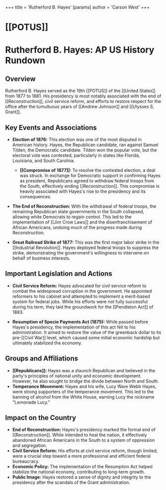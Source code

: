 +++
 title = 'Rutherford B. Hayes'
[params]
	author = 'Carson West'
+++
# [[POTUS]]
# Rutherford B. Hayes: AP US History Rundown

## Overview

Rutherford B. Hayes served as the 19th [[POTUS]] of the [[United States]] from 1877 to 1881. His presidency is most notably associated with the end of [[Reconstruction]], civil service reform, and efforts to restore respect for the office after the tumultuous years of [[Andrew Johnson]] and [[Ulysses S. Grant]].

## Key Events and Associations

*   **Election of 1876:** This election was one of the most disputed in American history. Hayes, the Republican candidate, ran against Samuel Tilden, the Democratic candidate. Tilden won the popular vote, but the electoral vote was contested, particularly in states like Florida, Louisiana, and South Carolina.
    *   **[[Compromise of 1877]]:** To resolve the contested election, a deal was struck. In exchange for Democratic support in confirming Hayes as president, Republicans agreed to withdraw federal troops from the South, effectively ending [[Reconstruction]]. This compromise is heavily associated with Hayes's rise to the presidency and its consequences.

*   **The End of Reconstruction:** With the withdrawal of federal troops, the remaining Republican state governments in the South collapsed, allowing white Democrats to regain control. This led to the implementation of [[Jim Crow Laws]] and the disenfranchisement of African Americans, undoing much of the progress made during Reconstruction.

*   **Great Railroad Strike of 1877:** This was the first major labor strike in the [[Industrial Revolution]]. Hayes deployed federal troops to suppress the strike, demonstrating the government's willingness to intervene on behalf of business interests.

## Important Legislation and Actions

*   **Civil Service Reform:** Hayes advocated for civil service reform to combat the widespread corruption in the government. He appointed reformers to his cabinet and attempted to implement a merit-based system for federal jobs. While his efforts were not fully successful during his term, they laid the groundwork for the [[Pendleton Act]] of 1883.

*   **Resumption of Specie Payments Act (1875):** While passed before Hayes's presidency, the implementation of this act fell to his administration. It aimed to restore the value of the greenback dollar to its pre-[[Civil War]] level, which caused some initial economic hardship but ultimately stabilized the economy.

## Groups and Affiliations

*   **[[Republicans]]:** Hayes was a staunch Republican and believed in the party's principles of national unity and economic development. However, he also sought to bridge the divide between North and South.
*   **Temperance Movement:** Hayes and his wife, Lucy Ware Webb Hayes, were strong supporters of the temperance movement. This led to the banning of alcohol from the White House, earning Lucy the nickname "Lemonade Lucy."

## Impact on the Country

*   **End of Reconstruction:** Hayes's presidency marked the formal end of [[Reconstruction]]. While intended to heal the nation, it effectively abandoned African Americans in the South to a system of oppression and segregation.
*   **Civil Service Reform:** His efforts at civil service reform, though limited, were a crucial step toward a more professional and efficient federal bureaucracy.
*   **Economic Policy:** The implementation of the Resumption Act helped stabilize the national economy, contributing to long-term growth.
*   **Public Image:** Hayes restored a sense of dignity and integrity to the presidency after the scandals of the Grant administration.
